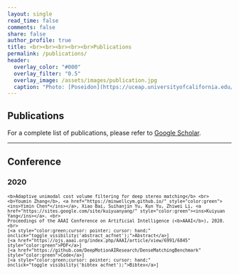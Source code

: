 ```yaml
---
layout: single
read_time: false
comments: false
share: false
author_profile: true
title: <br><br><br><br><br>Publications
permalink: /publications/
header:
  overlay_color: "#000"
  overlay_filter: "0.5"
  overlay_image: /assets/images/publication.jpg
  caption: "Photo: [Poseidon](https://uceap.universityofcalifornia.edu/programs/university-bologna)"
---
```


## Publications

For a complete list of publications, please refer to <a href="https://scholar.google.co.uk/citations?hl=zh-CN&user=qLiVWVwAAAAJ" itemprop="sameAs"><i class="ai ai-fw ai-google-scholar-square" aria-hidden="true"></i>Google Scholar</a>.

---

## Conference

### 2020

> <small>
    <b>Adaptive unimodal cost volume filtering for deep stereo matching</b> <br>
    <b>Youmin Zhang</b>, <a href="https://minwellcym.github.io/" style="color:green"><ins>Yimin Chen*</ins></a>, Xiao Bai, Suihanjin Yu, Kun Yu, Zhiwei Li, <a href="https://sites.google.com/site/kuiyuanyang/" style="color:green"><ins>Kuiyuan Yang</ins></a>. <br>
    Proceedings of the AAAI Conference on Artificial Intelligence (<b>AAAI</b>), 2020.<br>
    [<a style="color:green;cursor: pointer; cursor: hand;" onclick="toggle_visibility('abstract_acfnet');">Abstract</a>]
    [<a href="https://ojs.aaai.org/index.php/AAAI/article/view/6991/6845" style="color:green">PDF</a>]
    [<a href="https://github.com/DeepMotionAIResearch/DenseMatchingBenchmark" style="color:green">Code</a>]
    [<a style="color:green;cursor: pointer; cursor: hand;" onclick="toggle_visibility('bibtex_acfnet');">Bibtex</a>]
</small>
<div id="bibtex_acfnet" style="display:none;">
<small><div class="highlighter-rouge"><pre class="highlight">
<code>@inproceedings{zhang2020adaptive,
  title={Adaptive unimodal cost volume filtering for deep stereo matching},
  author={Zhang, Youmin and Chen, Yimin and Bai, Xiao and Yu, Suihanjin and Yu, Kun and Li, Zhiwei and Yang, Kuiyuan},
  booktitle={Proceedings of the AAAI Conference on Artificial Intelligence},
  volume={34},
  number={07},
  pages={12926--12934},
  year={2020}
}
</code></pre></div></small>
</div>

<div id="abstract_acfnet" style="display:none;">
<small><div class="highlighter-rouge"><table style="width:100%"><pre class="highlight"><p style="text-align:justify;font-family:courier;">
    State-of-the-art deep learning based stereo matching approaches treat disparity estimation as a regression problem, where loss function is directly defined on true disparities and their estimated ones. However, disparity is just a byproduct of a matching process modeled by cost volume, while indirectly learning cost volume driven by disparity regression is prone to overfitting since the cost volume is under constrained. In this paper, we propose to directly add constraints to the cost volume by filtering cost volume with unimodal distribution peaked at true disparities. In addition, variances of the unimodal distributions for each pixel are estimated to explicitly model matching uncertainty under different contexts. The proposed architecture achieves state-of-the-art performance on Scene Flow and two KITTI stereo benchmarks. In particular, our method ranked the 1 st place of KITTI 2012 evaluation and the 4 th place of KITTI 2015 evaluation (recorded on 2019.8. 20). The codes of AcfNet are available at: https://github. com/youmi-zym/AcfNet.
</p></pre></table></div></small>
</div>


<script type="text/javascript">
   function toggle_visibility(block_id) {
       var e = document.getElementById(block_id);
       if(e.style.display == 'block')
          e.style.display = 'none';
       else
          e.style.display = 'block';
   }
</script>	
